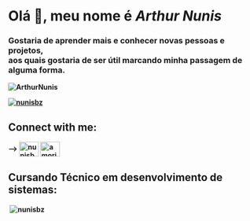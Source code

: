 # Olá 👋, meu nome é <b>_Arthur Nunis_
### Gostaria de aprender mais e conhecer novas pessoas e projetos,</br> aos quais gostaria de ser útil marcando minha passagem de alguma forma.


<p align="left"> <img src="https://komarev.com/ghpvc/?username=nunisbz&label=Profile%20views&color=0e75b6&style=flat" alt="ArthurNunis" /> </p>
<p align="left"> <a href="https://twitter.com/nunisbz" target="blank"><img src="https://img.shields.io/twitter/follow/nunisbz?logo=twitter&style=for-the-badge" alt="nunisbz" /></a> </p>

<!-- ### Blogs posts -->
<!-- BLOG-POST-LIST:START -->
<!-- BLOG-POST-LIST:END -->

## Connect with me:
<p align="left">

<!-- <a href="https://www.chartjs.org" target="_blank"> <img src="https://www.chartjs.org/media/logo-title.svg" alt="chartjs" width="40" height="40"/> </a> -->
</p> -->
<!-- <a href="https://nodejs.org" target="_blank"> <img src="https://raw.githubusercontent.com/devicons/devicon/master/icons/nodejs/nodejs-original-wordmark.svg" alt="nodejs" width="40" height="40"/> </a> -->
<a href="https://twitter.com/nunisbz" target="blank"><img align="center" src="https://www.vectorlogo.zone/logos/twitter/twitter-official.svg" alt="nunisbz" height="30" width="40" /></a>
<a href="https://instagram.com/nunisbm?igshid=MzRlODBiNWFlZA==" target="blank"><img align="center" src="https://raw.githubusercontent.com/rahuldkjain/github-profile-readme-generator/master/src/images/icons/Social/instagram.svg" alt="amorimdanilo85" height="30" width="40" /></a>

## Cursando Técnico em desenvolvimento de sistemas:



<p>&nbsp;<img align="center" src="https://github-readme-streak-stats.herokuapp.com/?user=nunisbz&" alt="nunisbz" /></p>

